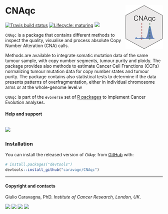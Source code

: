 
# CNAqc <img src='man/figures/logo.png' align="right" height="139" />

<!-- badges: start -->

[![Travis build
status](https://travis-ci.org/caravagn/CNAqc.svg?branch=master)](https://travis-ci.org/caravagn/CNAqc)
[![Lifecycle:
maturing](https://img.shields.io/badge/lifecycle-maturing-blue.svg)](https://www.tidyverse.org/lifecycle/#maturing)
[![](https://img.shields.io/badge/Part%20of-evoverse-blue.svg)](https://caravagn.github.io/evoverse)
<!-- badges: end -->

`CNAqc` is a package that contains different methods to inspect the
quality, visualise and process absolute Copy Number Alteration (CNA)
calls.

Methods are available to integrate somatic mutation data of the same
tumour sample, with copy number segments, tumour purity and ploidy. The
package provides also methods to estimate Cancer Cell Franctions (CCFs)
normalizing tumour mutation data for copy number states and tumour
purity. The package contains also statistical tests to determine if the
data presents patterns of overfragmentation, either in individual
chromosome arms or at the whole-genome level.w

`CNAqc` is part of the `evoverse` set of [R
packages](https://caravagn.github.io/evoverse) to implement Cancer
Evolution
analyses.

#### Help and support

## [![](https://img.shields.io/badge/GitHub%20Pages-https://caravagn.github.io/CNAqc/-yellow.svg)](https://caravagn.github.io/CNAqc)

### Installation

You can install the released version of `CNAqc` from
[GitHub](https://github.com/) with:

``` r
# install.packages("devtools")
devtools::install_github("caravagn/CNAqc")
```

-----

#### Copyright and contacts

Giulio Caravagna, PhD. *Institute of Cancer Research, London,
UK*.

[![](https://img.shields.io/badge/Email-gcaravagn@gmail.com-seagreen.svg)](mailto:gcaravagn@gmail.com)
[![](https://img.shields.io/badge/Github-caravagn-seagreen.svg)](https://github.com/caravagn)
[![](https://img.shields.io/badge/Twitter-@gcaravagna-steelblue.svg)](https://twitter.com/gcaravagna)
[![](https://img.shields.io/badge/Personal%20webpage-https://bit.ly/2kc9E6Y-red.svg)](https://sites.google.com/site/giuliocaravagna/)
